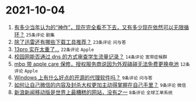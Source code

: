 # 2021-10-04

1. [有多少当年认为的“神作”，现在完全看不下去，又有多少现在依然可以无限循环？](https://www.v2ex.com/t/805834) `25条评论` `剧集`
1. [除了迅雷还有哪些下载工具推荐？](https://www.v2ex.com/t/805824) `23条评论` `问与答`
1. [13pro 实在太重了…](https://www.v2ex.com/t/805830) `22条评论` `Apple`
1. [校园网能否通过 dns 的方式审查学生流量记录？](https://www.v2ex.com/t/805825) `14条评论` `宽带症候群`
1. [mbp 带 apple care 保修，授权服务商说因为外观磕碰无法免费更换电池](https://www.v2ex.com/t/805831) `12条评论` `Apple`
1. [Windows 上有什么好点的开源的代理软件吗？](https://www.v2ex.com/t/805833) `9条评论` `问与答`
1. [如何让自己微信的内容及封杀大权更加主动得掌握在自己手里？](https://www.v2ex.com/t/805822) `9条评论` `微信`
1. [新浪新闻移动版是世界上最糟糕的网站，没有之一](https://www.v2ex.com/t/805828) `8条评论` `全球工单系统`
